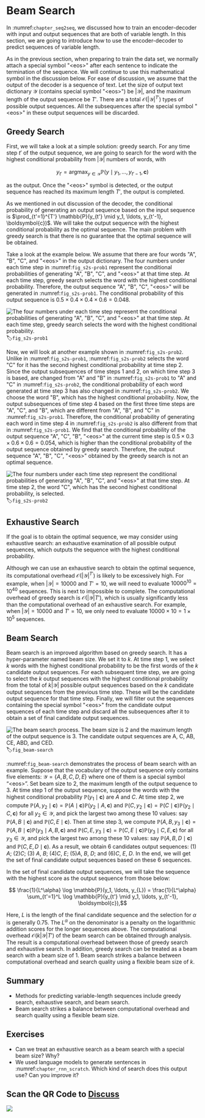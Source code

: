 # Beam Search

In :numref:`chapter_seq2seq`, we discussed how to train an encoder-decoder with input and output sequences that are both of variable length. In this section, we are going to introduce how to use the encoder-decoder to predict sequences of variable length.

As in the previous section, when preparing to train the data set, we normally attach a special symbol "&lt;eos&gt;" after each sentence to indicate the termination of the sequence. We will continue to use this mathematical symbol in the discussion below. For ease of discussion, we assume that the output of the decoder is a sequence of text. Let the size of output text dictionary $\mathcal{Y}$ (contains special symbol "&lt;eos&gt;") be $\left|\mathcal{Y}\right|$, and the maximum length of the output sequence be $T'$. There are a total $\mathcal{O}(\left|\mathcal{Y}\right|^{T'})$ types of possible output sequences. All the subsequences after the special symbol "&lt;eos&gt;" in these output sequences will be discarded.


## Greedy Search

First, we will take a look at a simple solution: greedy search. For any time step $t'$ of the output sequence, we are going to search for the word with the highest conditional probability from $|\mathcal{Y}|$ numbers of words, with

$$y_{t'} = \operatorname*{argmax}_{y \in \mathcal{Y}} \mathbb{P}(y \mid y_1, \ldots, y_{t'-1}, \boldsymbol{c})$$

as the output.  Once the "&lt;eos&gt;" symbol is detected, or the output sequence has reached its maximum length $T'$, the output is completed.

As we mentioned in out discussion of the decoder, the conditional probability of generating an output sequence based on the input sequence is $\prod_{t'=1}^{T'} \mathbb{P}(y_{t'} \mid y_1, \ldots, y_{t'-1}, \boldsymbol{c})$. We will take the output sequence with the highest conditional probability as the optimal sequence. The main problem with greedy search is that there is no guarantee that the optimal sequence will be obtained.

Take a look at the example below. We assume that there are four words "A", "B", "C", and "&lt;eos&gt;" in the output dictionary.  The four numbers under each time step in :numref:`fig_s2s-prob1` represent the conditional probabilities of generating "A", "B", "C", and "&lt;eos&gt;" at that time step.  At each time step, greedy search selects the word with the highest conditional probability. Therefore, the output sequence "A", "B", "C", "&lt;eos&gt;" will be generated in :numref:`fig_s2s-prob1`. The conditional probability of this output sequence is $0.5\times0.4\times0.4\times0.6 = 0.048$.


![The four numbers under each time step represent the conditional probabilities of generating "A", "B", "C", and "&lt;eos&gt;" at that time step.  At each time step, greedy search selects the word with the highest conditional probability. ](../img/s2s-prob1.svg) :label:`fig_s2s-prob1`


Now, we will look at another example shown in :numref:`fig_s2s-prob2`. Unlike in :numref:`fig_s2s-prob1`, :numref:`fig_s2s-prob2` selects the word "C" for it has the second highest conditional probability at time step 2. Since the output subsequences of time steps 1 and 2, on which time step 3 is based, are changed from "A" and "B" in :numref:`fig_s2s-prob1` to "A" and "C" in :numref:`fig_s2s-prob2`, the conditional probability of each word generated at time step 3 has also changed in :numref:`fig_s2s-prob2`. We choose the word "B", which has the highest conditional probability. Now, the output subsequences of time step 4 based on the first three time steps are "A", "C", and "B", which are different from "A", "B", and "C" in :numref:`fig_s2s-prob1`. Therefore, the conditional probability of generating each word in time step 4 in :numref:`fig_s2s-prob2` is also different from that in :numref:`fig_s2s-prob1`. We find that the conditional probability of the output sequence "A", "C", "B", "&lt;eos&gt;" at the current time step is $0.5\times0.3 \times0.6\times0.6=0.054$, which is higher than the conditional probability of the output sequence obtained by greedy search. Therefore, the output sequence "A", "B", "C", "&lt;eos&gt;" obtained by the greedy search is not an optimal sequence.

![The four numbers under each time step represent the conditional probabilities of generating "A", "B", "C", and "&lt;eos&gt;" at that time step.  At time step 2, the word "C", which has the second highest conditional probability, is selected. ](../img/s2s-prob2.svg) :label:`fig_s2s-prob2`

## Exhaustive Search

If the goal is to obtain the optimal sequence, we may consider using exhaustive search: an exhaustive examination of all possible output sequences, which outputs the sequence with the highest conditional probability.

Although we can use an exhaustive search to obtain the optimal sequence, its computational overhead $\mathcal{O}(\left|\mathcal{Y}\right|^{T'})$ is likely to be excessively high. For example, when $|\mathcal{Y}|=10000$ and $T'=10$, we will need to evaluate $10000^{10} = 10^{40}$ sequences. This is next to impossible to complete. The computational overhead of greedy search is $\mathcal{O}(\left|\mathcal{Y}\right|T')$, which is usually significantly less than the computational overhead of an exhaustive search. For example, when $|\mathcal{Y}|=10000$ and $T'=10$, we only need to evaluate $10000\times10=1\times10^5$ sequences.


## Beam Search

Beam search is an improved algorithm based on greedy search. It has a hyper-parameter named beam size. We set it to $k$. At time step 1, we select $k$ words with the highest conditional probability to be the first words of the $k$ candidate output sequences. For each subsequent time step, we are going to select the $k$ output sequences with the highest conditional probability from the total of $k\left|\mathcal{Y}\right|$ possible output sequences based on the $k$ candidate output sequences from the previous time step. These will be the candidate output sequence for that time step. Finally, we will filter out the sequences containing the special symbol "&lt;eos&gt;" from the candidate output sequences of each time step and discard all the subsequences after it to obtain a set of final candidate output sequences.


![The beam search process. The beam size is 2 and the maximum length of the output sequence is 3. The candidate output sequences are $A$, $C$, $AB$, $CE$, $ABD$, and $CED$. ](../img/beam-search.svg) :label:`fig_beam-search`

:numref:`fig_beam-search` demonstrates the process of beam search with an example. Suppose that the vocabulary of the output sequence only contains five elements: $\mathcal{Y} = \{A, B, C, D, E\}$ where one of them is a special symbol “&lt;eos&gt;”. Set beam size to 2, the maximum length of the output sequence to 3. At time step 1 of the output sequence, suppose the words with the highest conditional probability $\mathbb{P}(y_1 \mid \boldsymbol{c})$ are $A$ and $C$. At time step 2, we compute $\mathbb{P}(A, y_2 \mid \boldsymbol{c}) = \mathbb{P}(A \mid \boldsymbol{c})\mathbb{P}(y_2 \mid A, \boldsymbol{c})$ and $\mathbb{P}(C, y_2 \mid \boldsymbol{c}) = \mathbb{P}(C \mid \boldsymbol{c})\mathbb{P}(y_2 \mid C, \boldsymbol{c})$ for all $y_2 \in \mathcal{Y}$, and pick the largest two among these 10 values: say $\mathbb{P}(A, B \mid \boldsymbol{c})$ and $\mathbb{P}(C, E \mid \boldsymbol{c})$. Then at time step 3, we compute $\mathbb{P}(A, B, y_3 \mid \boldsymbol{c}) = \mathbb{P}(A, B \mid \boldsymbol{c})\mathbb{P}(y_3 \mid A, B, \boldsymbol{c})$ and $\mathbb{P}(C, E, y_3 \mid \boldsymbol{c}) = \mathbb{P}(C, E \mid \boldsymbol{c})\mathbb{P}(y_3 \mid C, E, \boldsymbol{c})$ for all $y_3 \in \mathcal{Y}$, and pick the largest two among these 10 values: say $\mathbb{P}(A, B, D \mid \boldsymbol{c})$ and $\mathbb{P}(C, E, D \mid  \boldsymbol{c})$. As a result, we obtain 6 candidates output sequences: (1) $A$; (2)$C$; (3) $A$, $B$; (4)$C$, $E$; (5)$A$, $B$, $D$; and (6)$C$, $E$, $D$. In the end, we will get the set of final candidate output sequences based on these 6 sequences.

In the set of final candidate output sequences, we will take the sequence with the highest score as the output sequence from those below:

$$ \frac{1}{L^\alpha} \log \mathbb{P}(y_1, \ldots, y_{L}) = \frac{1}{L^\alpha} \sum_{t'=1}^L \log \mathbb{P}(y_{t'} \mid y_1, \ldots, y_{t'-1}, \boldsymbol{c}),$$

Here, $L$ is the length of the final candidate sequence and the selection for $\alpha$ is generally 0.75. The $L^\alpha$ on the denominator is a penalty on the logarithmic addition scores for the longer sequences above. The computational overhead $\mathcal{O}(k\left|\mathcal{Y}\right|T')$ of the beam search can be obtained through analysis. The result is a computational overhead between those of greedy search and exhaustive search. In addition, greedy search can be treated as a beam search with a beam size of 1. Beam search strikes a balance between computational overhead and search quality using a flexible beam size of $k$.


## Summary

* Methods for predicting variable-length sequences include greedy search, exhaustive search, and beam search.
* Beam search strikes a balance between computational overhead and search quality using a flexible beam size.


## Exercises

* Can we treat an exhaustive search as a beam search with a special beam size? Why?
* We used language models to generate sentences in :numref:`chapter_rnn_scratch`. Which kind of search does this output use? Can you improve it?

## Scan the QR Code to [Discuss](https://discuss.mxnet.io/t/2394)

![](../img/qr_beam-search.svg)
